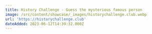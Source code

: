 ```yaml
---
title: History Challenge - Guess the mysterious famous person
image: /src/content/showcase/_images/historychallenge.club.webp
url: 'https://historychallenge.club'
dateAdded: 2023-06-12T14:39:32.000Z
---
```


